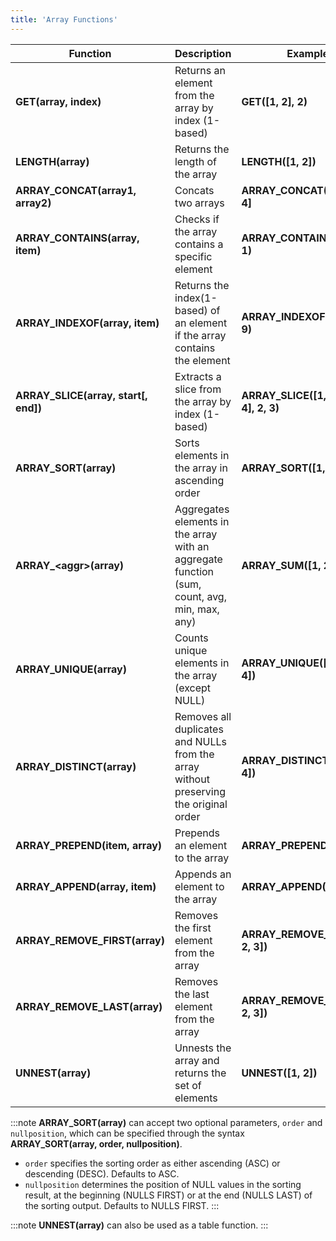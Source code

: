 ```yaml
---
title: 'Array Functions'
---
```


| Function                             | Description                                                                                  | Example                               | Result                   |
|--------------------------------------|----------------------------------------------------------------------------------------------|---------------------------------------|--------------------------|
| **GET(array, index)**                | Returns an element from the array by index (1-based)                                         | **GET([1, 2], 2)**                    | 2                        |
| **LENGTH(array)**                    | Returns the length of the array                                                              | **LENGTH([1, 2])**                    | 2                        |
| **ARRAY_CONCAT(array1, array2)**     | Concats two arrays                                                                           | **ARRAY_CONCAT([1, 2], [3, 4]**       | [1,2,3,4]                |
| **ARRAY_CONTAINS(array, item)**      | Checks if the array contains a specific element                                              | **ARRAY_CONTAINS([1, 2], 1)**         | 1                        |
| **ARRAY_INDEXOF(array, item)**       | Returns the index(1-based) of an element if the array contains the element                   | **ARRAY_INDEXOF([1, 2, 9], 9)**       | 3                        |
| **ARRAY_SLICE(array, start[, end])** | Extracts a slice from the array by index (1-based)                                           | **ARRAY_SLICE([1, 21, 32, 4], 2, 3)** | [21,32]                  |
| **ARRAY_SORT(array)**                | Sorts elements in the array in ascending order                                               | **ARRAY_SORT([1, 4, 3, 2])**          | [1,2,3,4]                |
| **ARRAY_<aggr\>(array)**             | Aggregates elements in the array with an aggregate function (sum, count, avg, min, max, any) | **ARRAY_SUM([1, 2, 3, 4]**            | 10                       |
| **ARRAY_UNIQUE(array)**              | Counts unique elements in the array (except NULL)                                            | **ARRAY_UNIQUE([1, 2, 3, 3, 4])**     | 4                        |
| **ARRAY_DISTINCT(array)**            | Removes all duplicates and NULLs from the array without preserving the original order        | **ARRAY_DISTINCT([1, 2, 2, 4])**      | [1,2,4]                  |
| **ARRAY_PREPEND(item, array)**       | Prepends an element to the array                                                             | **ARRAY_PREPEND(1, [3, 4])**          | [1,3,4]                  |
| **ARRAY_APPEND(array, item)**        | Appends an element to the array                                                              | **ARRAY_APPEND([3, 4], 5)**           | [3,4,5]                  |
| **ARRAY_REMOVE_FIRST(array)**        | Removes the first element from the array                                                     | **ARRAY_REMOVE_FIRST([1, 2, 3])**     | [2,3]                    |
| **ARRAY_REMOVE_LAST(array)**         | Removes the last element from the array                                                      | **ARRAY_REMOVE_LAST([1, 2, 3])**      | [1,2]                    |
| **UNNEST(array)**                    | Unnests the array and returns the set of elements                                            | **UNNEST([1, 2])**                    | 1<br/>2<br/>**(2 rows)** |

:::note
**ARRAY_SORT(array)** can accept two optional parameters, `order` and `nullposition`, which can be specified through the syntax **ARRAY_SORT(array, order, nullposition)**.
   - `order` specifies the sorting order as either ascending (ASC) or descending (DESC). Defaults to ASC.
   - `nullposition` determines the position of NULL values in the sorting result, at the beginning (NULLS FIRST) or at the end (NULLS LAST) of the sorting output. Defaults to NULLS FIRST.
:::

:::note
**UNNEST(array)** can also be used as a table function.
:::
